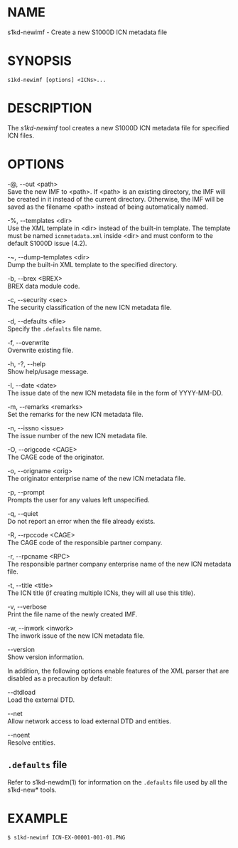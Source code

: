 NAME
====

s1kd-newimf - Create a new S1000D ICN metadata file

SYNOPSIS
========

    s1kd-newimf [options] <ICNs>...

DESCRIPTION
===========

The *s1kd-newimf* tool creates a new S1000D ICN metadata file for
specified ICN files.

OPTIONS
=======

-@, --out &lt;path&gt;  
Save the new IMF to &lt;path&gt;. If &lt;path&gt; is an existing
directory, the IMF will be created in it instead of the current
directory. Otherwise, the IMF will be saved as the filename &lt;path&gt;
instead of being automatically named.

-%, --templates &lt;dir&gt;  
Use the XML template in &lt;dir&gt; instead of the built-in template.
The template must be named `icnmetadata.xml` inside &lt;dir&gt; and must
conform to the default S1000D issue (4.2).

-\~, --dump-templates &lt;dir&gt;  
Dump the built-in XML template to the specified directory.

-b, --brex &lt;BREX&gt;  
BREX data module code.

-c, --security &lt;sec&gt;  
The security classification of the new ICN metadata file.

-d, --defaults &lt;file&gt;  
Specify the `.defaults` file name.

-f, --overwrite  
Overwrite existing file.

-h, -?, --help  
Show help/usage message.

-I, --date &lt;date&gt;  
The issue date of the new ICN metadata file in the form of YYYY-MM-DD.

-m, --remarks &lt;remarks&gt;  
Set the remarks for the new ICN metadata file.

-n, --issno &lt;issue&gt;  
The issue number of the new ICN metadata file.

-O, --origcode &lt;CAGE&gt;  
The CAGE code of the originator.

-o, --origname &lt;orig&gt;  
The originator enterprise name of the new ICN metadata file.

-p, --prompt  
Prompts the user for any values left unspecified.

-q, --quiet  
Do not report an error when the file already exists.

-R, --rpccode &lt;CAGE&gt;  
The CAGE code of the responsible partner company.

-r, --rpcname &lt;RPC&gt;  
The responsible partner company enterprise name of the new ICN metadata
file.

-t, --title &lt;title&gt;  
The ICN title (if creating multiple ICNs, they will all use this title).

-v, --verbose  
Print the file name of the newly created IMF.

-w, --inwork &lt;inwork&gt;  
The inwork issue of the new ICN metadata file.

--version  
Show version information.

In addition, the following options enable features of the XML parser
that are disabled as a precaution by default:

--dtdload  
Load the external DTD.

--net  
Allow network access to load external DTD and entities.

--noent  
Resolve entities.

`.defaults` file
----------------

Refer to s1kd-newdm(1) for information on the `.defaults` file used by
all the s1kd-new\* tools.

EXAMPLE
=======

    $ s1kd-newimf ICN-EX-00001-001-01.PNG
